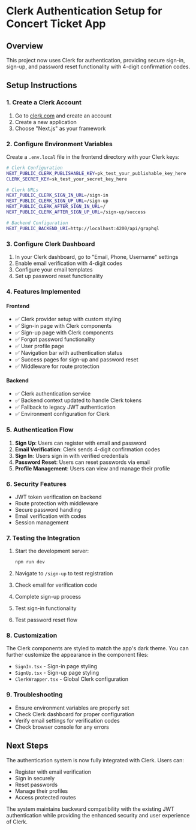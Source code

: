 # Clerk Authentication Setup for Concert Ticket App

## Overview

This project now uses Clerk for authentication, providing secure sign-in, sign-up, and password reset functionality with 4-digit confirmation codes.

## Setup Instructions

### 1. Create a Clerk Account

1. Go to [clerk.com](https://clerk.com) and create an account
2. Create a new application
3. Choose "Next.js" as your framework

### 2. Configure Environment Variables

Create a `.env.local` file in the frontend directory with your Clerk keys:

```bash
# Clerk Configuration
NEXT_PUBLIC_CLERK_PUBLISHABLE_KEY=pk_test_your_publishable_key_here
CLERK_SECRET_KEY=sk_test_your_secret_key_here

# Clerk URLs
NEXT_PUBLIC_CLERK_SIGN_IN_URL=/sign-in
NEXT_PUBLIC_CLERK_SIGN_UP_URL=/sign-up
NEXT_PUBLIC_CLERK_AFTER_SIGN_IN_URL=/
NEXT_PUBLIC_CLERK_AFTER_SIGN_UP_URL=/sign-up/success

# Backend Configuration
NEXT_PUBLIC_BACKEND_URI=http://localhost:4200/api/graphql
```

### 3. Configure Clerk Dashboard

1. In your Clerk dashboard, go to "Email, Phone, Username" settings
2. Enable email verification with 4-digit codes
3. Configure your email templates
4. Set up password reset functionality

### 4. Features Implemented

#### Frontend

- ✅ Clerk provider setup with custom styling
- ✅ Sign-in page with Clerk components
- ✅ Sign-up page with Clerk components
- ✅ Forgot password functionality
- ✅ User profile page
- ✅ Navigation bar with authentication status
- ✅ Success pages for sign-up and password reset
- ✅ Middleware for route protection

#### Backend

- ✅ Clerk authentication service
- ✅ Backend context updated to handle Clerk tokens
- ✅ Fallback to legacy JWT authentication
- ✅ Environment configuration for Clerk

### 5. Authentication Flow

1. **Sign Up**: Users can register with email and password
2. **Email Verification**: Clerk sends 4-digit confirmation codes
3. **Sign In**: Users sign in with verified credentials
4. **Password Reset**: Users can reset passwords via email
5. **Profile Management**: Users can view and manage their profile

### 6. Security Features

- JWT token verification on backend
- Route protection with middleware
- Secure password handling
- Email verification with codes
- Session management

### 7. Testing the Integration

1. Start the development server:

   ```bash
   npm run dev
   ```

2. Navigate to `/sign-up` to test registration
3. Check email for verification code
4. Complete sign-up process
5. Test sign-in functionality
6. Test password reset flow

### 8. Customization

The Clerk components are styled to match the app's dark theme. You can further customize the appearance in the component files:

- `SignIn.tsx` - Sign-in page styling
- `SignUp.tsx` - Sign-up page styling
- `ClerkWrapper.tsx` - Global Clerk configuration

### 9. Troubleshooting

- Ensure environment variables are properly set
- Check Clerk dashboard for proper configuration
- Verify email settings for verification codes
- Check browser console for any errors

## Next Steps

The authentication system is now fully integrated with Clerk. Users can:

- Register with email verification
- Sign in securely
- Reset passwords
- Manage their profiles
- Access protected routes

The system maintains backward compatibility with the existing JWT authentication while providing the enhanced security and user experience of Clerk.
